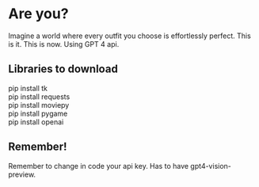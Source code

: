 # Are you? 
Imagine a world where every outfit you choose is effortlessly perfect. This is it. This is now.
Using GPT 4 api.

## Libraries to download
pip install tk   
pip install requests   
pip install moviepy   
pip install pygame   
pip install openai   

## Remember!
Remember to change in code your api key. Has to have gpt4-vision-preview.
